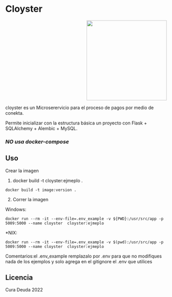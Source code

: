 # Cloyster

<div style="text-align:right"><img src="https://img.pokemondb.net/artwork/vector/large/cloyster.png" width="250"/></div>

cloyster es un Microserervicio para el proceso de pagos por medio de conekta.

Permite inicializar con la estructura básica un proyecto con Flask + SQLAlchemy + Alembic + MySQL.

### *NO usa docker-compose*

## Uso
Crear la imagen
1. docker build -t cloyster:ejmeplo .
```shell
docker build -t image:version .
```
2. Correr la imagen

Windows:
```
docker run --rm -it --env-file=.env_example -v ${PWD}:/usr/src/app -p 5009:5000 --name cloyster  cloyster:ejmeplo
```
*NIX:
```
docker run --rm -it --env-file=.env_example -v $(pwd):/usr/src/app -p 5009:5000 --name cloyster  cloyster:ejmeplo
```
Comentarios:el .env_example remplazalo por .env para que no modifiques nada de los ejemplos y solo agrega en el gitignore el .env que utilices
## Licencia

Cura Deuda 2022
